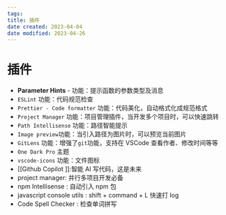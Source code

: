 ```yaml
---
tags:
title: 插件
date created: 2023-04-04
date modified: 2023-04-26
---
```


# 插件

- **Parameter Hints** - 功能：提示函数的参数类型及消息
- `ESLint` 功能：代码规范检查
- `Prettier - Code formatter` 功能：代码美化，自动格式化成规范格式
- `Project Manager` 功能：项目管理插件，当开发多个项目时，可以快速跳转
- `Path Intellisense` 功能：路径智能提示
- `Image preview`功能：当引入路径为图片时，可以预览当前图片
- `GitLens` 功能：增强了`git`功能，支持在 VSCode 查看作者、修改时间等等
- `One Dark Pro` 主题
- `vscode-icons` 功能：文件图标
- [[Github Copilot ]]:智能 AI 写代码，这是未来
- project manager: 并行多项目开发必备
- npm Intellisense : 自动引入 npm 包
- javascript console utils : shift + command + L 快速打 log
- Code Spell Checker : 检查单词拼写
